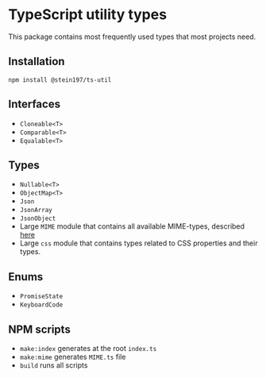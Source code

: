 # TypeScript utility types
This package contains most frequently used types that most projects need.

## Installation
```
npm install @stein197/ts-util
```

## Interfaces
- `Cloneable<T>`
- `Comparable<T>`
- `Equalable<T>`

## Types
- `Nullable<T>`
- `ObjectMap<T>`
- `Json`
- `JsonArray`
- `JsonObject`
- Large `MIME` module that contains all available MIME-types, described [here](https://www.iana.org/assignments/media-types/media-types.xhtml)
- Large `css` module that contains types related to CSS properties and their types.

## Enums
- `PromiseState`
- `KeyboardCode`

## NPM scripts
- `make:index` generates at the root `index.ts`
- `make:mime` generates `MIME.ts` file
- `build` runs all scripts
